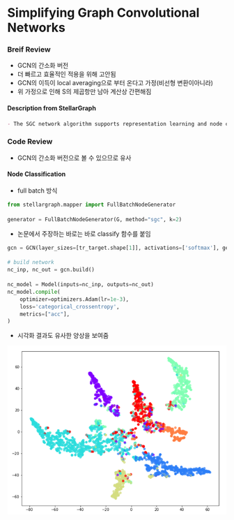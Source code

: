 # Simplifying Graph Convolutional Networks

### Breif Review

-   GCN의 간소화 버전
-   더 빠르고 효율적인 적용을 위해 고안됨
-   GCN의 이득이 local averaging으로 부터 온다고 가정(비선형 변환이아니라)
-   위 가정으로 인해 S의 제곱항만 남아 계산상 간편해짐

#### Description from StellarGraph

```markdown
- The SGC network algorithm supports representation learning and node classification for homogeneous graphs. It is an extension of the GCN algorithm that smooths the graph to bring in more distant neighbours of nodes without using multiple layers.
```

### Code Review

-   GCN의 간소화 버전으로 볼 수 있으므로 유사

#### Node Classification

-   full batch 방식

```python
from stellargraph.mapper import FullBatchNodeGenerator

generator = FullBatchNodeGenerator(G, method="sgc", k=2)
```

-   논문에서 주장하는 바로는 바로 classify 함수를 붙임

```python
gcn = GCN(layer_sizes=[tr_target.shape[1]], activations=['softmax'], generator=generator, dropout=0.5, bias=True)

# build network
nc_inp, nc_out = gcn.build()

nc_model = Model(inputs=nc_inp, outputs=nc_out)
nc_model.compile(
    optimizer=optimizers.Adam(lr=1e-3),
    loss='categorical_crossentropy',
    metrics=["acc"],
)
```

-   시각화 결과도 유사한 양상을 보여줌 

![tsne](./asset/tsne.png)

